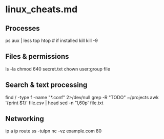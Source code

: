 # linux_cheats.md

## Processes
ps aux | less
top
htop        # if installed
kill <pid>
kill -9 <pid>

## Files & permissions
ls -la
chmod 640 secret.txt
chown user:group file

## Search & text processing
find / -type f -name "*.conf" 2>/dev/null
grep -R "TODO" ~/projects
awk '{print $1}' file.csv | head
sed -n '1,60p' file.txt

## Networking
ip a
ip route
ss -tulpn
nc -vz example.com 80

